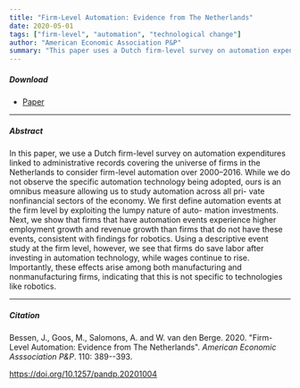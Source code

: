 ```yaml
---
title: "Firm-Level Automation: Evidence from The Netherlands" 
date: 2020-05-01
tags: ["firm-level", "automation", "technological change"]
author: "American Economic Association P&P"
summary: "This paper uses a Dutch firm-level survey on automation expenditures linked to administrative records covering the universe of firms in the Netherlands to consider firm-level automation over 2000–2016. It shows that net employment at firms falls after investments in automation technology. Importantly, this effect arises among both manufacturing and nonmanufacturing firms, indicating that this is not specific to technologies like robotics."
---
```


##### Download

+ [Paper](/13.pdf)
---

##### Abstract

In this paper, we use a Dutch firm-level survey on automation expenditures linked to administrative records covering the universe of firms in the Netherlands to consider firm-level automation over 2000–2016. While we do not observe the specific automation technology being adopted, ours is an omnibus measure allowing us to study automation across all pri- vate nonfinancial sectors of the economy. We first define automation events at the firm level by exploiting the lumpy nature of auto- mation investments. Next, we show that firms that have automation events experience higher employment growth and revenue growth than firms that do not have these events, consistent with findings for robotics. Using a descriptive event study at the firm level, however, we see that firms do save labor after investing in automation technology, while wages continue to rise. Importantly, these effects arise among both manufacturing and nonmanufacturing firms, indicating that this is not specific to technologies like robotics.

---

##### Citation

Bessen, J., Goos, M., Salomons, A. and W. van den Berge. 2020. "Firm-Level Automation: Evidence from The Netherlands". *American Economic Asssociation P&P*. 110: 389--393. 

https://doi.org/10.1257/pandp.20201004


